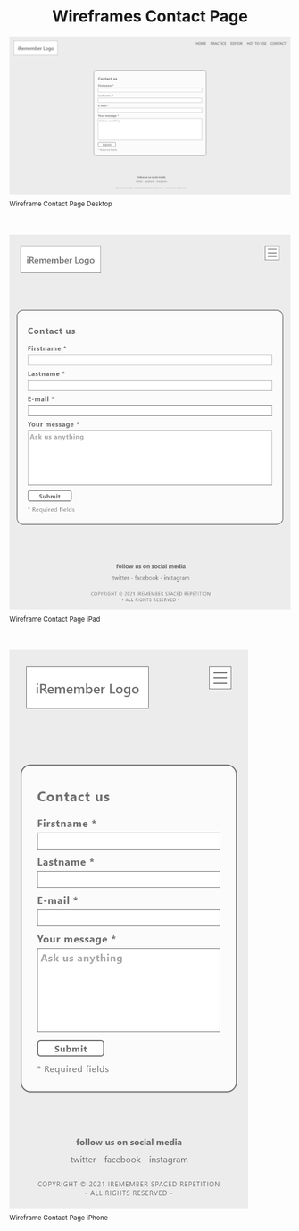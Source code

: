 <h1 align="center">Wireframes Contact Page</h1>

<!-- Contact Page Wireframes -->
<img src="contact-desktop.png" alt="contact page wireframe desktop"><br>
<sub>Wireframe Contact Page Desktop</sub><br><br><br>

<img src="contact-ipad.png" alt="contact page wireframe ipad"><br>
<sub>Wireframe Contact Page iPad</sub><br><br><br>

<img src="contact-iphone.png" alt="contact page wireframe iphone"><br>
<sub>Wireframe Contact Page iPhone</sub><br><br><br>